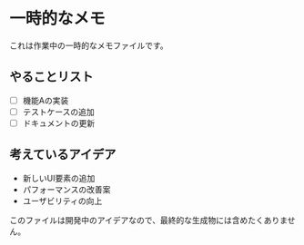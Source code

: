 # 一時的なメモ

これは作業中の一時的なメモファイルです。

## やることリスト

- [ ] 機能Aの実装
- [ ] テストケースの追加
- [ ] ドキュメントの更新

## 考えているアイデア

- 新しいUI要素の追加
- パフォーマンスの改善案
- ユーザビリティの向上

このファイルは開発中のアイデアなので、最終的な生成物には含めたくありません。